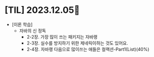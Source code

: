 # [TIL] 2023.12.05📒

* [이론 학습]
  * 자바의 신 정독
    * 2-2장. 가장 많이 쓰는 패키지는 자바랭
    * 2-3장. 실수를 방지하기 위한 제네릭이하는 것도 있어요.
    * 2-4장. 자바랭 다음으로 많이쓰는 애들은 컬랙션-Part1(List)(40%)
      

